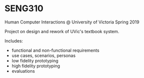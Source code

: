 # SENG310
Human Computer Interactions @ University of Victoria Spring 2019

Project on design and rework of UVic's textbook system.

Includes:
  - functional and non-functional requirements
  - use cases, scenarios, personas
  - low fidelity prototyping
  - high fidelity prototyping
  - evaluations
